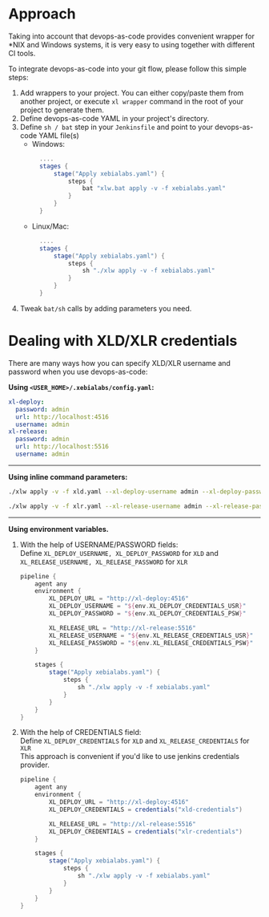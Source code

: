 # Approach

Taking into account that devops-as-code provides convenient wrapper for *NIX and Windows systems, it is very easy to using together with different CI tools.

To integrate devops-as-code into your git flow, please follow this simple steps:

1) Add wrappers to your project. You can either copy/paste them from another project, or execute `xl wrapper` command in the root of your project to generate them.
2) Define devops-as-code YAML in your project's directory.  
3) Define `sh / bat` step in your `Jenkinsfile` and point to your devops-as-code YAML file(s)
    * Windows:
        ```groovy
          ....
          stages {
              stage("Apply xebialabs.yaml") {
                  steps {
                      bat "xlw.bat apply -v -f xebialabs.yaml"
                  }
              }
          }
        ```
    * Linux/Mac:
        ```groovy
          ....
          stages {
              stage("Apply xebialabs.yaml") {
                  steps {
                      sh "./xlw apply -v -f xebialabs.yaml"
                  }
              }
          }
        ```
4) Tweak `bat/sh` calls by adding parameters you need.

# Dealing with XLD/XLR credentials

There are many ways how you can specify XLD/XLR username and password when you use devops-as-code:

**Using `<USER_HOME>/.xebialabs/config.yaml`:**
```yaml
xl-deploy:
  password: admin
  url: http://localhost:4516
  username: admin
xl-release:
  password: admin
  url: http://localhost:5516
  username: admin
```

---
**Using inline command parameters:**
```bash
./xlw apply -v -f xld.yaml --xl-deploy-username admin --xl-deploy-password qwerty

./xlw apply -v -f xlr.yaml --xl-release-username admin --xl-release-password qwerty
```

---
**Using environment variables.**
1. With the help of USERNAME/PASSWORD fields:<br>
    Define `XL_DEPLOY_USERNAME, XL_DEPLOY_PASSWORD` for `XLD` and `XL_RELEASE_USERNAME, XL_RELEASE_PASSWORD` for `XLR`
    ```groovy
    pipeline {
        agent any
        environment {
            XL_DEPLOY_URL = "http://xl-deploy:4516"
            XL_DEPLOY_USERNAME = "${env.XL_DEPLOY_CREDENTIALS_USR}"
            XL_DEPLOY_PASSWORD = "${env.XL_DEPLOY_CREDENTIALS_PSW}"
    
            XL_RELEASE_URL = "http://xl-release:5516"
            XL_RELEASE_USERNAME = "${env.XL_RELEASE_CREDENTIALS_USR}"
            XL_RELEASE_PASSWORD = "${env.XL_RELEASE_CREDENTIALS_PSW}"
        }
    
        stages {
            stage("Apply xebialabs.yaml") {
                steps {
                    sh "./xlw apply -v -f xebialabs.yaml"
                }
            }
        }
    }
    ```

2. With the help of CREDENTIALS field:<br>
    Define `XL_DEPLOY_CREDENTIALS` for `XLD` and `XL_RELEASE_CREDENTIALS` for `XLR`<br>
    This approach is convenient if you'd like to use jenkins credentials provider.
    ```groovy
    pipeline {
        agent any
        environment {
            XL_DEPLOY_URL = "http://xl-deploy:4516"
            XL_DEPLOY_CREDENTIALS = credentials("xld-credentials")
    
            XL_RELEASE_URL = "http://xl-release:5516"
            XL_DEPLOY_CREDENTIALS = credentials("xlr-credentials")
        }
    
        stages {
            stage("Apply xebialabs.yaml") {
                steps {
                    sh "./xlw apply -v -f xebialabs.yaml"
                }
            }
        }
    }
    ```